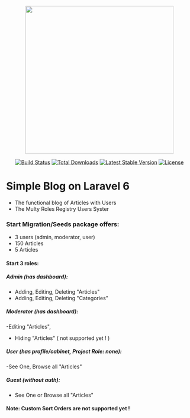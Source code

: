 <p align="center"><img src="https://res.cloudinary.com/dtfbvvkyp/image/upload/v1566331377/laravel-logolockup-cmyk-red.svg" width="400"></p>

<p align="center">
<a href="https://travis-ci.org/laravel/framework"><img src="https://travis-ci.org/laravel/framework.svg" alt="Build Status"></a>
<a href="https://packagist.org/packages/laravel/framework"><img src="https://poser.pugx.org/laravel/framework/d/total.svg" alt="Total Downloads"></a>
<a href="https://packagist.org/packages/laravel/framework"><img src="https://poser.pugx.org/laravel/framework/v/stable.svg" alt="Latest Stable Version"></a>
<a href="https://packagist.org/packages/laravel/framework"><img src="https://poser.pugx.org/laravel/framework/license.svg" alt="License"></a>
</p>

# Simple Blog on Laravel 6 
- The functional blog of Articles with Users
- The Multy Roles Registry Users Syster
### Start Migration/Seeds package offers:
- 3 users (admin, moderator, user)
- 150 Articles
- 5 Articles
#### Start 3 roles:
##### Admin (has dashboard):
- Adding, Editing, Deleting "Articles"
- Adding, Editing, Deleting "Categories"
##### Moderator (has dashboard):
-Editing "Articles",
- Hiding "Articles" ( not supported yet ! )
##### User (has profile/cabinet, Project Role: none):
-See One, Browse all "Articles"
##### Guest (without auth):
- See One or Browse all "Articles"
#### Note: Custom Sort Orders are not supported yet !

